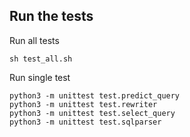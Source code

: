 ## Run the tests

Run all tests
```
sh test_all.sh
```

Run single  test
```
python3 -m unittest test.predict_query
python3 -m unittest test.rewriter
python3 -m unittest test.select_query
python3 -m unittest test.sqlparser
```
